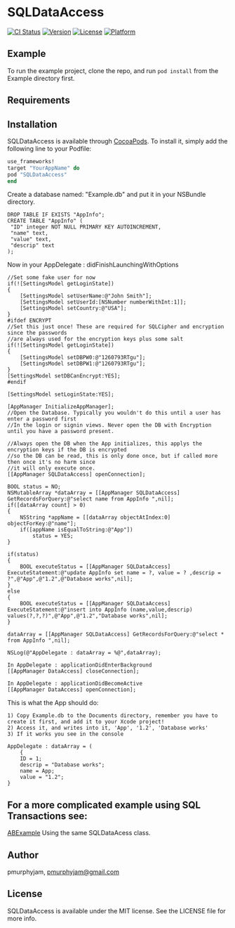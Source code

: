 # SQLDataAccess

[![CI Status](http://img.shields.io/travis/pmurphyjam/SQLDataAccess.svg?style=flat)](https://travis-ci.org/pmurphyjam/SQLDataAccess)
[![Version](https://img.shields.io/cocoapods/v/SQLDataAccess.svg?style=flat)](http://cocoapods.org/pods/SQLDataAccess)
[![License](https://img.shields.io/cocoapods/l/SQLDataAccess.svg?style=flat)](http://cocoapods.org/pods/SQLDataAccess)
[![Platform](https://img.shields.io/cocoapods/p/SQLDataAccess.svg?style=flat)](http://cocoapods.org/pods/SQLDataAccess)

## Example

To run the example project, clone the repo, and run `pod install` from the Example directory first.

## Requirements

## Installation

SQLDataAccess is available through [CocoaPods](http://cocoapods.org). To install
it, simply add the following line to your Podfile:

```ruby
use_frameworks!
target "YourAppName" do
pod "SQLDataAccess"
end
```
Create a database named: "Example.db" and put it in your NSBundle directory.

    DROP TABLE IF EXISTS "AppInfo";
    CREATE TABLE "AppInfo" (
	 "ID" integer NOT NULL PRIMARY KEY AUTOINCREMENT,
	 "name" text,
	 "value" text,
	 "descrip" text
    );
    
Now in your AppDelegate : didFinishLaunchingWithOptions 

    //Set some fake user for now
    if(![SettingsModel getLoginState])
    {
        [SettingsModel setUserName:@"John Smith"];
        [SettingsModel setUserId:[NSNumber numberWithInt:1]];
        [SettingsModel setCountry:@"USA"];
    }
    #ifdef ENCRYPT
    //Set this just once! These are required for SQLCipher and encryption since the passwords
    //are always used for the encryption keys plus some salt
    if(![SettingsModel getLoginState])
    {
        [SettingsModel setDBPW0:@"1260793RTgu"];
        [SettingsModel setDBPW1:@"1260793RTgu"];
    }
    [SettingsModel setDBCanEncrypt:YES];
    #endif
    
    [SettingsModel setLoginState:YES];
    
    [AppManager InitializeAppManager];
    //Open the Database. Typically you wouldn't do this until a user has enter a password first
    //In the login or signin views. Never open the DB with Encryption until you have a password present.
    
    //Always open the DB when the App initializes, this applys the encryption keys if the DB is encrypted
    //so the DB can be read, this is only done once, but if called more then once it's no harm since
    //it will only execute once.
    [[AppManager SQLDataAccess] openConnection];
    
    BOOL status = NO;
    NSMutableArray *dataArray = [[AppManager SQLDataAccess] GetRecordsForQuery:@"select name from AppInfo ",nil];
    if([dataArray count] > 0)
    {
        NSString *appName = [[dataArray objectAtIndex:0] objectForKey:@"name"];
        if([appName isEqualToString:@"App"])
            status = YES;
    }
    
    if(status)
    {
        BOOL executeStatus = [[AppManager SQLDataAccess] ExecuteStatement:@"update AppInfo set name = ?, value = ? ,descrip = ?",@"App",@"1.2",@"Database works",nil];
    }
    else
    {
        BOOL executeStatus = [[AppManager SQLDataAccess] ExecuteStatement:@"insert into AppInfo (name,value,descrip) values(?,?,?)",@"App",@"1.2","Database works",nil];
    }
    
    dataArray = [[AppManager SQLDataAccess] GetRecordsForQuery:@"select * from AppInfo ",nil];
    
    NSLog(@"AppDelegate : dataArray = %@",dataArray);
    
    In AppDelegate : applicationDidEnterBackground
    [[AppManager DataAccess] closeConnection];
        
    In AppDelegate : applicationDidBecomeActive
    [[AppManager DataAccess] openConnection];

This is what the App should do:

    1) Copy Example.db to the Documents directory, remember you have to create it first, and add it to your Xcode project!
    2) Access it, and writes into it, 'App', '1.2', 'Database works'
    3) If it works you see in the console

    AppDelegate : dataArray = (
        {
        ID = 1;
        descrip = "Database works";
        name = App;
        value = "1.2";
    }
    
## For a more complicated example using SQL Transactions see:
[ABExample](https://github.com/pmurphyjam/ABExample)
Using the same SQLDataAcess class.

## Author

pmurphyjam, pmurphyjam@gmail.com

## License

SQLDataAccess is available under the MIT license. See the LICENSE file for more info.
